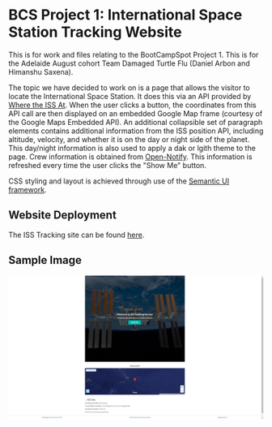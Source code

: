 # BCS Project 1: International Space Station Tracking Website
This is for work and files relating to the BootCampSpot Project 1. This is for the Adelaide August cohort Team Damaged Turtle Flu (Daniel Arbon and Himanshu Saxena).

The topic we have decided to work on is a page that allows the visitor to locate the International Space Station. It does this via an API provided by [Where the ISS At](http://www.wheretheiss.at). When the user clicks a button, the coordinates from this API call are then displayed on an embedded Google Map frame (courtesy of the Google Maps Embedded API). An additional collapsible set of paragraph elements contains additional information from the ISS position API, including altitude, velocity, and whether it is on the day or night side of the planet. This day/night information is also used to apply a dak or lgith theme to the page. Crew information is obtained from [Open-Notify](http://www.open-notify.org). This information is refreshed every time the user clicks the "Show Me" button.

CSS styling and layout is achieved through use of the [Semantic UI framework](https://semantic-ui.com/).

## Website Deployment
The ISS Tracking site can be found [here](http://arbdt.github.io/bcs-project-1).

## Sample Image
![image](./Assets/Images/iss-tracker-preview.png)
